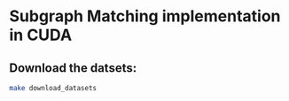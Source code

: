 # Subgraph Matching implementation in CUDA

## Download the datsets:

```bash
make download_datasets
```